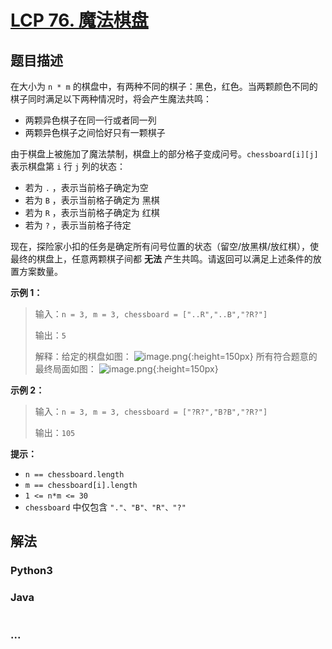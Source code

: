# [LCP 76. 魔法棋盘](https://leetcode.cn/problems/1ybDKD)

## 题目描述

<!-- 这里写题目描述 -->

在大小为 `n * m` 的棋盘中，有两种不同的棋子：黑色，红色。当两颗颜色不同的棋子同时满足以下两种情况时，将会产生魔法共鸣：

-   两颗异色棋子在同一行或者同一列
-   两颗异色棋子之间恰好只有一颗棋子

由于棋盘上被施加了魔法禁制，棋盘上的部分格子变成问号。`chessboard[i][j]` 表示棋盘第 `i` 行 `j` 列的状态：

-   若为 `.` ，表示当前格子确定为空
-   若为 `B` ，表示当前格子确定为 黑棋
-   若为 `R` ，表示当前格子确定为 红棋
-   若为 `?` ，表示当前格子待定

现在，探险家小扣的任务是确定所有问号位置的状态（留空/放黑棋/放红棋），使最终的棋盘上，任意两颗棋子间都 **无法** 产生共鸣。请返回可以满足上述条件的放置方案数量。

**示例 1：**

> 输入：`n = 3, m = 3, chessboard = ["..R","..B","?R?"]`
>
> 输出：`5`
>
> 解释：给定的棋盘如图：
> ![image.png](https://fastly.jsdelivr.net/gh/doocs/leetcode@main/lcp/LCP%2076.%20%E9%AD%94%E6%B3%95%E6%A3%8B%E7%9B%98/images/1681714583-unbRox-image.png){:height=150px}
> 所有符合题意的最终局面如图：
> ![image.png](https://fastly.jsdelivr.net/gh/doocs/leetcode@main/lcp/LCP%2076.%20%E9%AD%94%E6%B3%95%E6%A3%8B%E7%9B%98/images/1681714596-beaOHK-image.png){:height=150px}

**示例 2：**

> 输入：`n = 3, m = 3, chessboard = ["?R?","B?B","?R?"]`
>
> 输出：`105`

**提示：**

-   `n == chessboard.length`
-   `m == chessboard[i].length`
-   `1 <= n*m <= 30`
-   `chessboard` 中仅包含 `"."、"B"、"R"、"?"`

## 解法

<!-- 这里可写通用的实现逻辑 -->

<!-- tabs:start -->

### **Python3**

<!-- 这里可写当前语言的特殊实现逻辑 -->



### **Java**

<!-- 这里可写当前语言的特殊实现逻辑 -->

```java

```

### **...**

```

```


